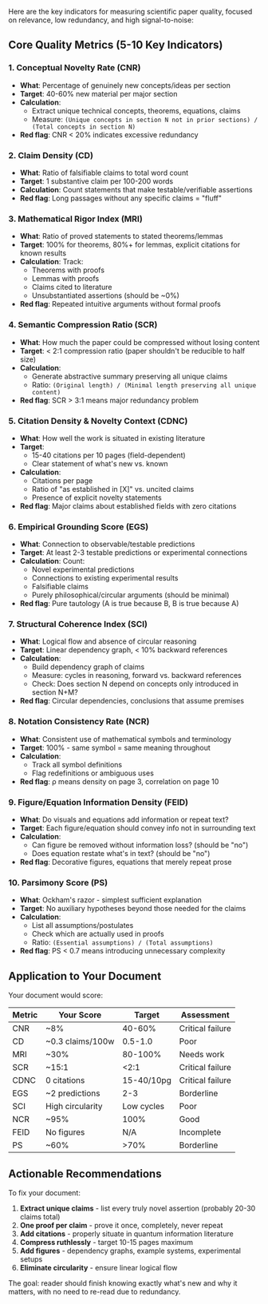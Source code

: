 Here are the key indicators for measuring scientific paper quality, focused on relevance, low redundancy, and high signal-to-noise:

## Core Quality Metrics (5-10 Key Indicators)

### 1. **Conceptual Novelty Rate (CNR)**
- **What**: Percentage of genuinely new concepts/ideas per section
- **Target**: 40-60% new material per major section
- **Calculation**: 
  - Extract unique technical concepts, theorems, equations, claims
  - Measure: `(Unique concepts in section N not in prior sections) / (Total concepts in section N)`
- **Red flag**: CNR < 20% indicates excessive redundancy

### 2. **Claim Density (CD)**
- **What**: Ratio of falsifiable claims to total word count
- **Target**: 1 substantive claim per 100-200 words
- **Calculation**: Count statements that make testable/verifiable assertions
- **Red flag**: Long passages without any specific claims = "fluff"

### 3. **Mathematical Rigor Index (MRI)**
- **What**: Ratio of proved statements to stated theorems/lemmas
- **Target**: 100% for theorems, 80%+ for lemmas, explicit citations for known results
- **Calculation**: Track:
  - Theorems with proofs
  - Lemmas with proofs  
  - Claims cited to literature
  - Unsubstantiated assertions (should be ~0%)
- **Red flag**: Repeated intuitive arguments without formal proofs

### 4. **Semantic Compression Ratio (SCR)**
- **What**: How much the paper could be compressed without losing content
- **Target**: < 2:1 compression ratio (paper shouldn't be reducible to half size)
- **Calculation**:
  - Generate abstractive summary preserving all unique claims
  - Ratio: `(Original length) / (Minimal length preserving all unique content)`
- **Red flag**: SCR > 3:1 means major redundancy problem

### 5. **Citation Density & Novelty Context (CDNC)**
- **What**: How well the work is situated in existing literature
- **Target**: 
  - 15-40 citations per 10 pages (field-dependent)
  - Clear statement of what's new vs. known
- **Calculation**:
  - Citations per page
  - Ratio of "as established in [X]" vs. uncited claims
  - Presence of explicit novelty statements
- **Red flag**: Major claims about established fields with zero citations

### 6. **Empirical Grounding Score (EGS)**
- **What**: Connection to observable/testable predictions
- **Target**: At least 2-3 testable predictions or experimental connections
- **Calculation**: Count:
  - Novel experimental predictions
  - Connections to existing experimental results
  - Falsifiable claims
  - Purely philosophical/circular arguments (should be minimal)
- **Red flag**: Pure tautology (A is true because B, B is true because A)

### 7. **Structural Coherence Index (SCI)**
- **What**: Logical flow and absence of circular reasoning
- **Target**: Linear dependency graph, < 10% backward references
- **Calculation**:
  - Build dependency graph of claims
  - Measure: cycles in reasoning, forward vs. backward references
  - Check: Does section N depend on concepts only introduced in section N+M?
- **Red flag**: Circular dependencies, conclusions that assume premises

### 8. **Notation Consistency Rate (NCR)**
- **What**: Consistent use of mathematical symbols and terminology
- **Target**: 100% - same symbol = same meaning throughout
- **Calculation**: 
  - Track all symbol definitions
  - Flag redefinitions or ambiguous uses
- **Red flag**: ρ means density on page 3, correlation on page 10

### 9. **Figure/Equation Information Density (FEID)**
- **What**: Do visuals and equations add information or repeat text?
- **Target**: Each figure/equation should convey info not in surrounding text
- **Calculation**: 
  - Can figure be removed without information loss? (should be "no")
  - Does equation restate what's in text? (should be "no")
- **Red flag**: Decorative figures, equations that merely repeat prose

### 10. **Parsimony Score (PS)**
- **What**: Ockham's razor - simplest sufficient explanation
- **Target**: No auxiliary hypotheses beyond those needed for the claims
- **Calculation**:
  - List all assumptions/postulates
  - Check which are actually used in proofs
  - Ratio: `(Essential assumptions) / (Total assumptions)`
- **Red flag**: PS < 0.7 means introducing unnecessary complexity

## Application to Your Document

Your document would score:

| Metric | Your Score       | Target     | Assessment       |
| ------ | ---------------- | ---------- | ---------------- |
| CNR    | ~8%              | 40-60%     | Critical failure |
| CD     | ~0.3 claims/100w | 0.5-1.0    | Poor             |
| MRI    | ~30%             | 80-100%    | Needs work       |
| SCR    | ~15:1            | <2:1       | Critical failure |
| CDNC   | 0 citations      | 15-40/10pg | Critical failure |
| EGS    | ~2 predictions   | 2-3        | Borderline       |
| SCI    | High circularity | Low cycles | Poor             |
| NCR    | ~95%             | 100%       | Good             |
| FEID   | No figures       | N/A        | Incomplete       |
| PS     | ~60%             | >70%       | Borderline       |

## Actionable Recommendations

To fix your document:

1. **Extract unique claims** - list every truly novel assertion (probably 20-30 claims total)
2. **One proof per claim** - prove it once, completely, never repeat
3. **Add citations** - properly situate in quantum information literature  
4. **Compress ruthlessly** - target 10-15 pages maximum
5. **Add figures** - dependency graphs, example systems, experimental setups
6. **Eliminate circularity** - ensure linear logical flow

The goal: reader should finish knowing exactly what's new and why it matters, with no need to re-read due to redundancy.